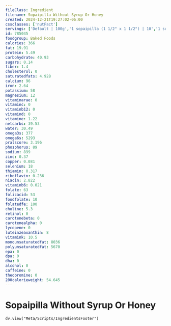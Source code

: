 ```yaml
---
fileClass: Ingredient
filename: Sopaipilla Without Syrup Or Honey
created: 2024-12-21T19:27:02-06:00
cssclasses: ['nutFact']
servings: ['Default | 100g','1 sopaipilla (1 1/2" x 1 1/2") | 10','1 surface inch | 4']
id: 785045
foodgroup: Baked Foods
calories: 366
fat: 19.91
protein: 5.49
carbohydrate: 40.93
sugars: 0.14
fiber: 1.4
cholesterol: 0
saturatedfats: 4.928
calcium: 96
iron: 2.64
potassium: 58
magnesium: 12
vitaminarae: 0
vitaminc: 0
vitaminb12: 0
vitamind: 0
vitamine: 1.22
netcarbs: 39.53
water: 30.49
omega3s: 377
omega6s: 5293
pralscore: 3.196
phosphorus: 89
sodium: 899
zinc: 0.37
copper: 0.081
selenium: 18
thiamin: 0.317
riboflavin: 0.236
niacin: 2.822
vitaminb6: 0.021
folate: 63
folicacid: 53
foodfolate: 10
folatedfe: 100
choline: 5.3
retinol: 0
carotenebeta: 0
carotenealpha: 0
lycopene: 0
luteinzeaxanthin: 8
vitamink: 10.5
monounsaturatedfat: 8036
polyunsaturatedfat: 5670
epa: 0
dpa: 0
dha: 0
alcohol: 0
caffeine: 0
theobromine: 0
200calorieweight: 54.645
---
```


# Sopaipilla Without Syrup Or Honey

```dataviewjs
dv.view("Meta/Scripts/IngredientsFooter")
```